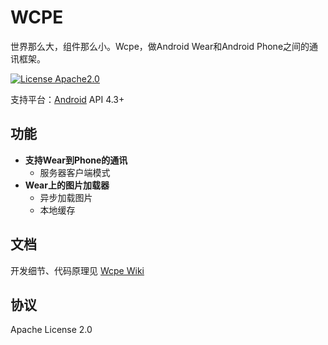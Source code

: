 # WCPE

世界那么大，组件那么小。Wcpe，做Android Wear和Android Phone之间的通讯框架。

[![License Apache2.0](https://img.shields.io/hexpm/l/plug.svg)][license]


支持平台：[Android](Android) API 4.3+  

## 功能
* **支持Wear到Phone的通讯**
  - 服务器客户端模式
* **Wear上的图片加载器**
  - 异步加载图片
  - 本地缓存

## 文档
开发细节、代码原理见 [Wcpe Wiki][wiki]

## 协议
Apache License 2.0

[wiki]: https://github.com/wequick/wcpe/wiki
[license]: https://raw.githubusercontent.com/wequick/Small/master/LICENSE
